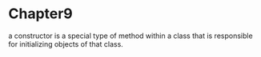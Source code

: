 # Chapter9
 a constructor is a special type of method within a class that is responsible for initializing objects of that class.

